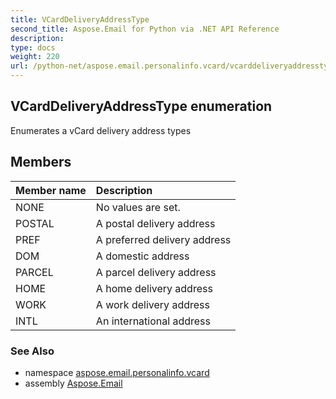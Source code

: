 ```yaml
---
title: VCardDeliveryAddressType
second_title: Aspose.Email for Python via .NET API Reference
description: 
type: docs
weight: 220
url: /python-net/aspose.email.personalinfo.vcard/vcarddeliveryaddresstype/
---
```


## VCardDeliveryAddressType enumeration

Enumerates a vCard delivery address types

## Members
| Member name | Description |
| :- | :- |
|NONE|No values are set.|
|POSTAL|A postal delivery address|
|PREF|A preferred delivery address|
|DOM|A domestic address|
|PARCEL|A parcel delivery address|
|HOME|A home delivery address|
|WORK|A work delivery address|
|INTL|An international address|

### See Also

* namespace [aspose.email.personalinfo.vcard](/email/python-net/aspose.email.personalinfo.vcard/)
* assembly [Aspose.Email](/email/python-net/)

